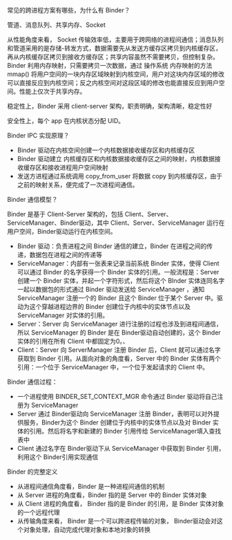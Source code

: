 常见的跨进程方案有哪些，为什么有 Binder？

管道、消息队列、共享内存、Socket

从性能角度来看， Socket 传输效率低，主要用于跨网络的进程间通信；消息队列和管道采用的是存储-转发方式，数据需要先从发送方缓存区拷贝到内核缓存区，再从内核缓存区拷贝到接收方缓存区；共享内容虽然不需要拷贝，但控制复杂。Binder 利用内存映射，只需要拷贝一次数据，通过 操作系统 内存映射的方法mmap() 将用户空间的一块内存区域映射到内核空间，用户对这块内存区域的修改可以直接反应到内核空间；反之内核空间对这段区域的修改也能直接反应到用户空间。性能上仅次于共享内存。

稳定性上，Binder 采用 client-server 架构，职责明确，架构清晰，稳定性好

安全性上，每个 app 在内核状态分配 UID。

Binder IPC 实现原理？

- Binder 驱动在内核空间创建一个内核数据接收缓存区和内核缓存区
- Binder 驱动建立 内核缓存区和内核数据接收缓存区之间的映射，内核数据接收缓存区和接收进程用户空间映射
- 发送方进程通过系统调用 copy_from_user 将数据 copy 到内核缓存区，由于之前的映射关系，便完成了一次进程间通信。

Binder 通信模型？

Binder 是基于 Client-Server 架构的，包括 Client、Server、ServiceManager、Binder驱动，其中 Client、Server、ServiceManager 运行在用户空间，Binder驱动运行在内核空间。

- Binder 驱动：负责进程之间 Binder 通信的建立，Binder 在进程之间的传递，数据包在进程之间的传递等
- ServiceManager：内部有一张表来记录当前系统 Binder 实体，使得 Client 可以通过 Binder 的名字获得一个 Binder 实体的引用。一般流程是：Server 创建一个 Binder 实体，并起一个字符形式，然后将这个 BInder 实体连同名字一起以数据包的形式通过 Binder 驱动发送给 ServiceManager ，通知 ServiceManager 注册一个的 Binder 且这个 Binder 位于某个 Server 中。驱动为这个穿越进程边界的 Binder 创建位于内核中的实体节点以及 ServiceManager 对实体的引用。
- Server：Server 向 ServiceManager 进行注册的过程也涉及到进程间通信，所以 ServiceManager 的 Binder 是在 Binder驱动自动创建的，这个 Binder 实体的引用在所有 Client 中都固定为0。、
- Client：Server 向 ServerManager 注册 Binder 后，Client 就可以通过名字获取到 Binder 引用。从面向对象的角度看，Server 中的 Binder 实体有两个引用：一个位于 ServiceManager 中，一个位于发起请求的 Client 中。

Binder 通信过程：

- 一个进程使用 BINDER_SET_CONTEXT_MGR 命令通过 Binder 驱动将自己注册为 ServiceManager
- Server 通过 Binder驱动向 ServiceManager 注册 Binder，表明可以对外提供服务，Binder为这个 Binder 创建位于内核中的实体节点以及对 Binder 实体的引用。然后将名字和新建的 Binder 引用传给 ServiceManager填入查找表中
- Client 通过名字在 Binder驱动下从 ServiceManager 中获取到 Binder 引用，利用这个 Binder引用实现通信

Binder 的完整定义

- 从进程间通信角度看，Binder 是一种进程间通信的机制
- 从 Server 进程的角度看，Binder 指的是 Server 中的 Binder 实体对象
- 从 Client 进程的角度看， Binder 指的是 Binder 的引用，是 Binder 实体对象的一个远程代理
- 从传输角度来看， Binder 是一个可以跨进程传输的对象， Binder驱动会对这个对象处理，自动完成代理对象和本地对象的转换